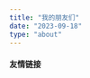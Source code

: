 ```yaml
---
title: "我的朋友们"
date: "2023-09-18"
type: "about"
---
```


<div class="sidebar-block">
  <h4 class="sidebar-title">友情链接</h4>

  <div class="frienddiv">
    <div class="frienddivleft">
      <img class="myfriend" src="">
    </div>
    <div class="frienddivright">
      <a target="_blank" href="" title="" class="friendurl"><br><span class="link-description"></span></a>
    </div>
  </div>
  
</div>
